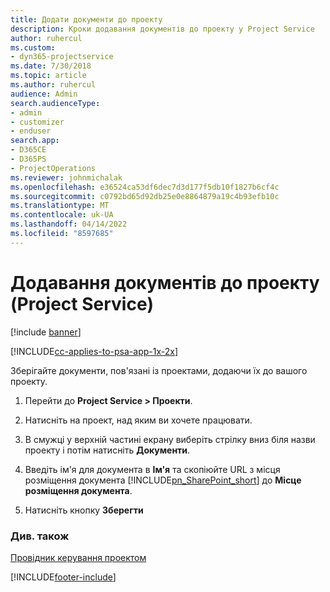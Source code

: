 ```yaml
---
title: Додати документи до проекту
description: Кроки додавання документів до проекту у Project Service
author: ruhercul
ms.custom:
- dyn365-projectservice
ms.date: 7/30/2018
ms.topic: article
ms.author: ruhercul
audience: Admin
search.audienceType:
- admin
- customizer
- enduser
search.app:
- D365CE
- D365PS
- ProjectOperations
ms.reviewer: johnmichalak
ms.openlocfilehash: e36524ca53df6dec7d3d177f5db10f1827b6cf4c
ms.sourcegitcommit: c0792bd65d92db25e0e8864879a19c4b93efb10c
ms.translationtype: MT
ms.contentlocale: uk-UA
ms.lasthandoff: 04/14/2022
ms.locfileid: "8597685"
---
```

# <a name="add-documents-to-a-project-project-service"></a>Додавання документів до проекту (Project Service)

[!include [banner](../includes/psa-now-project-operations.md)]

[!INCLUDE[cc-applies-to-psa-app-1x-2x](../includes/cc-applies-to-psa-app-1x-2x.md)]

Зберігайте документи, пов'язані із проектами, додаючи їх до вашого проекту.  
  
1. Перейти до **Project Service > Проекти**.  
  
2. Натисніть на проект, над яким ви хочете працювати.  
  
3. В смужці у верхній частині екрану виберіть стрілку вниз біля назви проекту і потім натисніть **Документи**.  
  
4. Введіть ім'я для документа в **Ім'я** та скопіюйте URL з місця розміщення документа [!INCLUDE[pn_SharePoint_short](../includes/pn-sharepoint-short.md)] до **Місце розміщення документа**.  
  
5. Натисніть кнопку **Зберегти**  
  
### <a name="see-also"></a>Див. також  
 [Провідник керування проектом](../psa/project-manager-guide.md)


[!INCLUDE[footer-include](../includes/footer-banner.md)]
